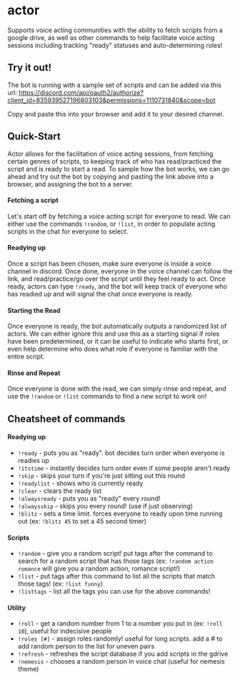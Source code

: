 # actor
Supports voice acting communities with the ability to fetch scripts from a google drive, as well as other commands to help facilitate voice acting sessions including tracking "ready" statuses and auto-determining roles!

## Try it out!
The bot is running with a sample set of scripts and can be added via this url: 
https://discord.com/api/oauth2/authorize?client_id=835939527196803103&permissions=1110731840&scope=bot

Copy and paste this into your browser and add it to your desired channel.

## Quick-Start
Actor allows for the facilitation of voice acting sessions, from fetching certain genres of scripts, to keeping track of who has read/practiced the script and is ready to start a read. To sample how the bot works, we can go ahead and try out the bot by copying and pasting the link above into a browser, and assigning the bot to a server.

#### Fetching a script
Let's start off by fetching a voice acting script for everyone to read. We can either use the commands `!random`, or `!list`, in order to populate acting scripts in the chat for everyone to select.

#### Readying up
Once a script has been chosen, make sure everyone is inside a voice channel in discord. Once done, everyone in the voice channel can follow the link, and read/practice/go over the script until they feel ready to act. Once ready, actors can type `!ready`, and the bot will keep track of everyone who has readied up and will signal the chat once everyone is ready.

#### Starting the Read
Once everyone is ready, the bot automatically outputs a randomized list of actors. We can either ignore this and use this as a starting signal if roles have been predetermined, or it can be useful to indicate who starts first, or even help determine who does what role if everyone is familiar with the entire script. 

#### Rinse and Repeat
Once everyone is done with the read, we can simply rinse and repeat, and use the `!random` or `!list` commands to find a new script to work on!

## Cheatsheet of commands

#### Readying up
- `!ready` - puts you as "ready". bot decides turn order when everyone is readies up
- `!itstime` - instantly decides turn order even if some people aren't ready
- `!skip` - skips your turn if you're just sitting out this round
- `!readylist` - shows who is currently ready
- `!clear` - clears the ready list
- `!alwaysready` - puts you as "ready" every round!
- `!alwaysskip` - skips you every round! (use if just observing)
- `!blitz` - sets a time limit. forces everyone to ready upon time running out (ex: `!blitz 45` to set a 45 second timer)

#### Scripts
- `!random` - give you a random script! put tags after the command to search for a random script that has those tags (ex: `!random action romance` will give you a random action, romance script!)
- `!list` - put tags after this command to list all the scripts that match those tags! (ex: `!list funny`)
- `!listtags` - list all the tags you can use for the above commands!


#### Utility
- `!roll` - get a random number from 1 to a number you put in (ex: `!roll 10`), useful for indecisive people
- `!roles [#]` - assign roles randomly! useful for long scripts. add a # to add random person to the list for uneven pairs
- `!refresh` - refreshes the script database if you add scripts in the gdrive
- `!nemesis` - chooses a random person in voice chat (useful for nemesis theme)
